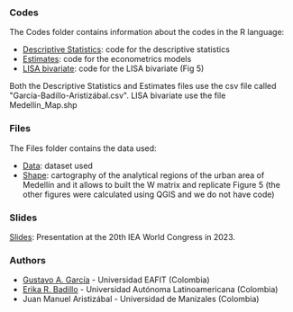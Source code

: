 ### Codes
The Codes folder contains information about the codes in the R language:

- [Descriptive Statistics](https://gusgarciacruz.github.io/InformalHousingLabor/Descriptive_Statistics.R): code for the descriptive statistics
- [Estimates](https://gusgarciacruz.github.io/InformalHousingLabor/Estimates.R): code for the econometrics models
- [LISA bivariate](https://gusgarciacruz.github.io/InformalHousingLabor/LISA_Bivariate_2017.R): code for the LISA bivariate (Fig 5) 

Both the Descriptive Statistics and Estimates files 
use the csv file called "García-Badillo-Aristizábal.csv". LISA bivariate use the file Medellin_Map.shp 

### Files
The Files folder contains the data used:

- [Data](https://gusgarciacruz.github.io/InformalHousingLabor/García-Badillo-Aristizábal.csv): dataset used
- [Shape](https://gusgarciacruz.github.io/InformalHousingLabor/Medellin_Map.zip): cartography of the analytical regions of the urban area of Medellín and it allows to built the W matrix and replicate Figure 5 (the other figures were calculated using QGIS and we do not have code)

### Slides
[Slides](https://gusgarciacruz.github.io/Presentations/IEA2023/SlidesIEA2023.html): Presentation at the 20th IEA World Congress in 2023.  

### Authors
- [Gustavo A. García](https://gusgarciacruz.github.io/cv) - Universidad EAFIT (Colombia)
- [Erika R. Badillo](https://ebadilloe.github.io/) - Universidad Autónoma Latinoamericana (Colombia)
- Juan Manuel Aristizábal - Universidad de Manizales (Colombia)